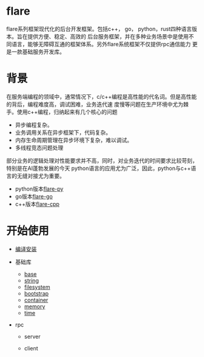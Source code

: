 flare
===

flare系列框架现代化的后台开发框架。包括c++， go， python，rust四种语言版本。旨在提供方便、稳定、高效的
后台服务框架，并在多种业务场景中是使用不同语言，能够无障碍互通的框架体系。另外flare系统框架不仅提供rpc通信能力
更是一款基础服务开发库。

# 背景

在服务端编程的领域中，通常情况下，c/c++编程是高性能的代名词。但是高性能的背后，编程难度高，调试困难，业务迭代速
度慢等问题在生产环境中尤为棘手。使用c++编程，归纳起来有几个核心的问题

* 异步编程复杂。
* 业务调用关系在异步框架下，代码复杂。
* 内存生命周期管理在异步环境下复杂，难以调试。
* 多线程竞态问题处理

部分业务的逻辑处理对性能要求并不高，同时，对业务迭代的时间要求比较苛刻，特别是在AI蓬勃发展的今天
python语言的应用尤为广泛，因此，python与c++语言的无缝对接尤为重要。

* python版本[flare-py](https://github.com/flare-rpc/flare-py)
* go版本[flare-go](https://github.com/flare-rpc/flare-go)
* c++版本[flare-cpp](https://github.com/flare-rpc/flare-cpp)


# 开始使用

* [编译安装](docs/cn/getting_started.md)

* 基础库
    * [base](docs/cn/base.md)
    * [string](docs/cn/string.md)
    * [filesystem](docs/cn/filesystem.md)
    * [bootstrap](docs/cn/bootstrap.md)
    * [container](docs/cn/container.md)
    * [memory](docs/cn/memory.md)
    * [time](docs/cn/time.md)
* rpc
    * server
    
    * client
